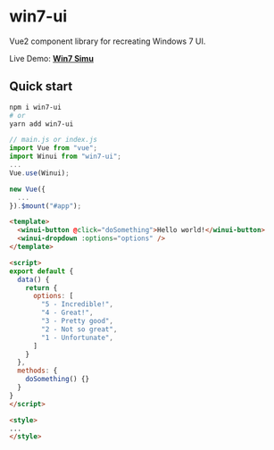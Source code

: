 # win7-ui

Vue2 component library for recreating Windows 7 UI.

Live Demo: [__Win7 Simu__](https://win7simu.visnalize.com/)

## Quick start

```sh
npm i win7-ui
# or
yarn add win7-ui
```

```js
// main.js or index.js
import Vue from "vue";
import Winui from "win7-ui";
...
Vue.use(Winui);

new Vue({
  ...
}).$mount("#app");
```

```html
<template>
  <winui-button @click="doSomething">Hello world!</winui-button>
  <winui-dropdown :options="options" />
</template>

<script>
export default {
  data() {
    return {
      options: [
        "5 - Incredible!",
        "4 - Great!",
        "3 - Pretty good",
        "2 - Not so great",
        "1 - Unfortunate",
      ]
    }
  },
  methods: {
    doSomething() {}
  }
}
</script>

<style>
...
</style>
```

